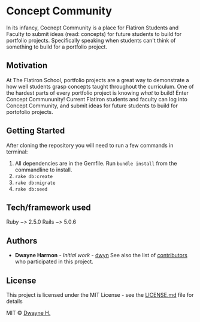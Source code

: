 # Concept Community
In its infancy, Cocnept Community is a place for Flatiron Students and Faculty to submit ideas (read: concepts) for future students to build for portfolio projects. Specifically speaking when students can't think of something to build for a portfolio project.

## Motivation
At The Flatiron School, portfolio projects are a great way to demonstrate a how well students grasp concepts taught throughout the curriculum. One of the hardest parts of every portfolio project is knowing *what* to build! Enter Concept Commununity! Current Flatiron students and faculty can log into Concept Community, and submit ideas for future students to build for portofolio projects.  

<!-- ## Build status -->
<!-- Build status of continus integration i.e. travis, appveyor etc. Ex. -  -->

<!-- [![Build Status](https://travis-ci.org/akashnimare/foco.svg?branch=master)](https://travis-ci.org/akashnimare/foco) -->
<!-- [![Windows Build Status](https://ci.appveyor.com/api/projects/status/github/akashnimare/foco?branch=master&svg=true)](https://ci.appveyor.com/project/akashnimare/foco/branch/master) -->

<!-- ## Code style -->
<!-- If you're using any code style like xo, standard etc. That will help others while contributing to your project. Ex. - -->

<!-- [![js-standard-style](https://img.shields.io/badge/code%20style-standard-brightgreen.svg?style=flat)](https://github.com/feross/standard) -->
 
<!-- ## Screenshots -->
<!-- Include logo/demo screenshot etc. -->
## Getting Started
After cloning the repository you will need to run a few commands in terminal:
1. All dependencies are in the Gemfile. Run `bundle install` from the commandline to install.
2. `rake db:create`
3. `rake db:migrate`
4. `rake db:seed`

## Tech/framework used
Ruby ~> 2.5.0
Rails ~> 5.0.6

<!-- ## Features -->
<!-- What makes your project stand out? -->

<!-- ## Code Example -->
<!-- Show what the library does as concisely as possible, developers should be able to figure out **how** your project solves their problem by looking at the code example. Make sure the API you are showing off is obvious, and that your code is short and concise. -->

<!-- ## Installation -->
<!-- Provide step by step series of examples and explanations about how to get a development env running. -->

<!-- ## API Reference -->

<!-- Depending on the size of the project, if it is small and simple enough the reference docs can be added to the README. For medium size to larger projects it is important to at least provide a link to where the API reference docs live. -->

<!-- ## Tests -->
<!-- Describe and show how to run the tests with code examples. -->

<!-- ## How to use? -->
<!-- If people like your project they’ll want to learn how they can use it. To do so include step by step guide to use your project. -->

<!-- ## Contribute

Let people know how they can contribute into your project. A [contributing guideline](https://github.com/zulip/zulip-electron/blob/master/CONTRIBUTING.md) will be a big plus. -->
<!-- 
## Credits
Give proper credits. This could be a link to any repo which inspired you to build this project, any blogposts or links to people who contrbuted in this project. 

#### Anything else that seems useful -->

## Authors
* **Dwayne Harmon** - *Initial work* - [dwyn](https://github.com/dwyn)
See also the list of [contributors](https://github.com/dwyn/cc/contributors) who participated in this project.

## License
This project is licensed under the MIT License - see the [LICENSE.md](LICENSE.md) file for details

MIT © [Dwayne H.]()